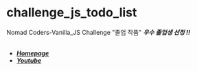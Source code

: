 # challenge_js_todo_list

Nomad Coders-Vanilla_JS Challenge "졸업 작품"
<i><b>우수 졸업생 선정 !!<b><i><br><br>
- <A href="https://nomadcoders.co/"> Homepage </A><br>
- <A href="https://www.youtube.com/@nomadcoders"> Youtube </A><br>
